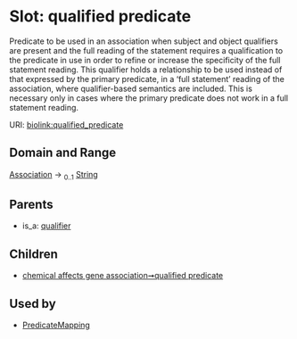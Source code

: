 
# Slot: qualified predicate


Predicate to be used in an association when subject and object qualifiers are present and the full reading of the statement requires a qualification to the predicate in use in order to refine or  increase the specificity of the full statement reading.  This qualifier holds a relationship to be used instead of that  expressed by the primary predicate, in a ‘full statement’ reading of the association, where qualifier-based  semantics are included.  This is necessary only in cases where the primary predicate does not work in a  full statement reading.

URI: [biolink:qualified_predicate](https://w3id.org/biolink/vocab/qualified_predicate)


## Domain and Range

[Association](Association.md) &#8594;  <sub>0..1</sub> [String](types/String.md)

## Parents

 *  is_a: [qualifier](qualifier.md)

## Children

 *  [chemical affects gene association➞qualified predicate](chemical_affects_gene_association_qualified_predicate.md)

## Used by

 * [PredicateMapping](PredicateMapping.md)
